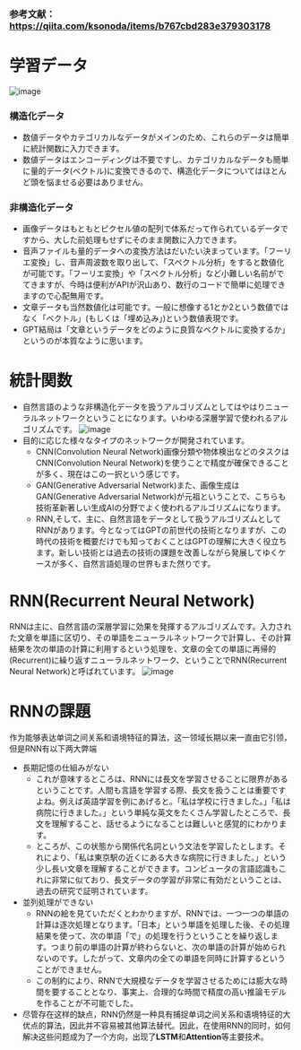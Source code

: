 ### 参考文献：https://qiita.com/ksonoda/items/b767cbd283e379303178

# 学習データ
![image](https://github.com/user-attachments/assets/5a02effd-cf23-45f2-abf6-74ccc156befa)
### 構造化データ
- 数値データやカテゴリカルなデータがメインのため、これらのデータは簡単に統計関数に入力できます。
- 数値データはエンコーディングは不要ですし、カテゴリカルなデータも簡単に量的データ(ベクトル)に変換できるので、構造化データについてはほとんど頭を悩ませる必要はありません。

### 非構造化データ
- 画像データはもともとピクセル値の配列で体系だって作られているデータですから、大した前処理もせずにそのまま関数に入力できます。
- 音声ファイルも量的データへの変換方法はだいたい決まっています。「フーリエ変換」し、音声周波数を取り出して、「スペクトル分析」をすると数値化が可能です。「フーリエ変換」や「スペクトル分析」など小難しい名前がでてきますが、今時は便利がAPIが沢山あり、数行のコードで簡単に処理できますので心配無用です。
- 文章データも当然数値化は可能です。一般に想像する1とか2という数値ではなく「ベクトル」(もしくは「埋め込み」)という数値表現です。
- GPT結局は「文章というデータをどのように良質なベクトルに変換するか」というのが本質なように思います。

# 統計関数
- 自然言語のような非構造化データを扱うアルゴリズムとしてはやはりニューラルネットワークということになります。いわゆる深層学習で使われるアルゴリズムです。
![image](https://github.com/user-attachments/assets/cee953f9-193c-4f5b-9621-749bd4677363)
- 目的に応じた様々なタイプのネットワークが開発されています。
  - CNN(Convolution Neural Network)画像分類や物体検出などのタスクはCNN(Convolution Neural Network)を使うことで精度が確保できることが多く、現在はこの一択という感じです。
  - GAN(Generative Adversarial Network)また、画像生成はGAN(Generative Adversarial Network)が元祖ということで、こちらも技術革新著しい生成AIの分野でよく使われるアルゴリズムになります。
  - RNN,そして、主に、自然言語をデータとして扱うアルゴリズムとしてRNNがあります。今となってはGPTの前世代の技術となりますが、この時代の技術を概要だけでも知っておくことはGPTの理解に大きく役立ちます。新しい技術とは過去の技術の課題を改善しながら発展してゆくケースが多く、自然言語処理の世界もまた然りです。

# RNN(Recurrent Neural Network)
RNNは主に、自然言語の深層学習に効果を発揮するアルゴリズムです。入力された文章を単語に区切り、その単語をニューラルネットワークで計算し、その計算結果を次の単語の計算に利用するという処理を、文章の全ての単語に再帰的(Recurrent)に繰り返すニューラルネットワーク、ということでRNN(Recurrent Neural Network)と呼ばれています。
![image](https://github.com/user-attachments/assets/7d58f0e8-1b65-4154-85da-1c00ca23c883)

# RNNの課題
作为能够表达单词之间关系和语境特征的算法，这一领域长期以来一直由它引领，但是RNN有以下两大弊端

- 長期記憶の仕組みがない
  - これが意味するところは、RNNには長文を学習させることに限界があるということです。人間も言語を学習する際、長文を扱うことは重要ですよね。例えば英語学習を例にあげると。「私は学校に行きました。」「私は病院に行きました。」という単純な英文をたくさん学習したところで、長文を理解すること、話せるようになることは難しいと感覚的にわかります。
  - ところが、この状態から関係代名詞という文法を学習したとします。それにより、「私は東京駅の近くにある大きな病院に行きました。」という少し長い文章を理解することができます。コンピュータの言語認識もこれに非常に似ており、長文データの学習が非常に有効だということは、過去の研究で証明されています。
- 並列処理ができない
  - RNNの絵を見ていただくとわかりますが、RNNでは、一つ一つの単語の計算は逐次処理となります。「日本」という単語を処理した後、その処理結果を使って、次の単語「で」の処理を行うということを繰り返します。つまり前の単語の計算が終わらないと、次の単語の計算が始められないのです。したがって、文章内の全ての単語を同時に計算するということができません。
  - この制約により、RNNで大規模なデータを学習させるためには膨大な時間を要することとなり、事実上、合理的な時間で精度の高い推論モデルを作ることが不可能でした。
- 尽管存在这样的缺点，RNN仍然是一种具有捕捉单词之间关系和语境特征的大优点的算法，因此并不容易被其他算法替代。因此，在使用RNN的同时，如何解决这些问题成为了一个方向，出现了**LSTM**和**Attention**等主要技术。
